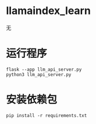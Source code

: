 # llamaindex_learn
无

# 运行程序
```
flask --app llm_api_server.py
python3 llm_api_server.py
```

# 安装依赖包
```
pip install -r requirements.txt
```

